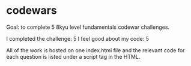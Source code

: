 # codewars

Goal: to complete 5 8kyu level fundamentals codewar challenges.

I completed the challenge: 5 I feel good about my code: 5

All of the work is hosted on one index.html file and the relevant code for each question is listed under a script tag in the HTML.
